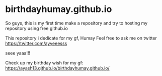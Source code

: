 # birthdayhumay.github.io
So guys, this is my first time make a repository and try to hosting my repository using free github.io


This repository i dedicate for my gf, Humay
Feel free to ask me on twitter https://twitter.com/ayyeeesss


seee yaaa!!!


Check up my birthday wish for my gf:
https://ayash13.github.io/birthdayhumay.github.io/
